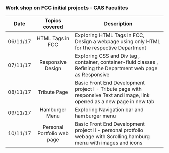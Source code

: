 

### Work shop on FCC initial projects - CAS Faculites

| Date    | Topics covered        | Description |
| ----------  |:---------------:| ----------- | 
| 06/11/17 | HTML Tags in FCC| Exploring HTML Tags in FCC, Design a webpage using only HTML for the respective Department|
| 07/11/17 | Responsive Design| Exploring CSS and Div tag , container, container-fluid classes , Refining the Department web page as Responsive|
| 08/11/17 | Tribute Page| Basic Front End Development project I  - Tribute page with responsive Text and Image, link opened as a new page in new tab|
| 09/11/17 | Hamburger Menu | Exploring Navigation bar and hamburger menu |
| 10/11/17 | Personal Portfolio web page | Basic Front End Development project II - personal protfolio webage with Scrolling,hamburg menu with  images and icons |

